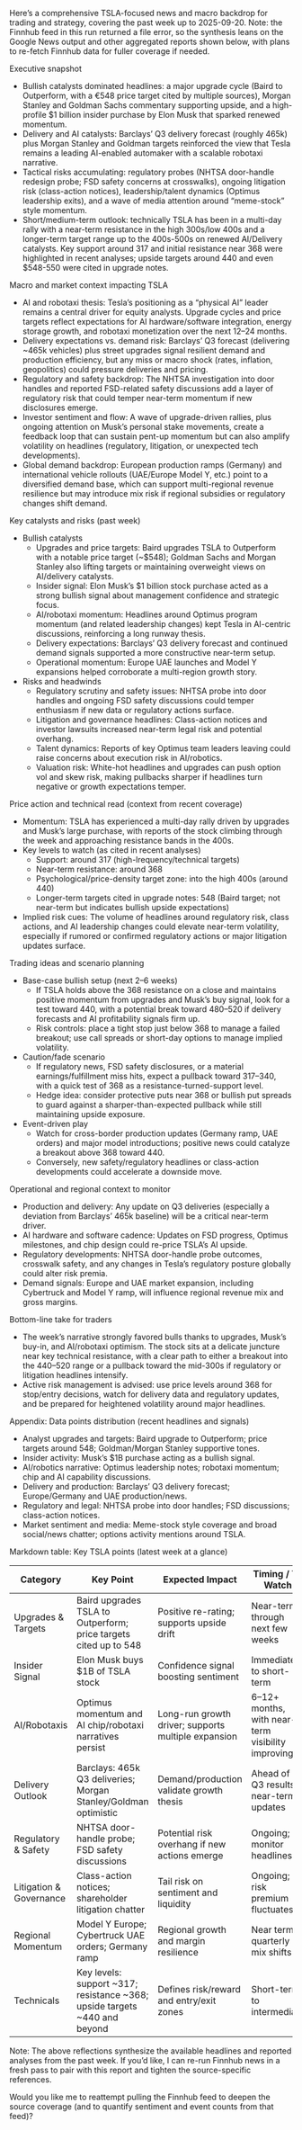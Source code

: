 Here’s a comprehensive TSLA-focused news and macro backdrop for trading and strategy, covering the past week up to 2025-09-20. Note: the Finnhub feed in this run returned a file error, so the synthesis leans on the Google News output and other aggregated reports shown below, with plans to re-fetch Finnhub data for fuller coverage if needed.

Executive snapshot
- Bullish catalysts dominated headlines: a major upgrade cycle (Baird to Outperform, with a €548 price target cited by multiple sources), Morgan Stanley and Goldman Sachs commentary supporting upside, and a high-profile $1 billion insider purchase by Elon Musk that sparked renewed momentum.
- Delivery and AI catalysts: Barclays’ Q3 delivery forecast (roughly 465k) plus Morgan Stanley and Goldman targets reinforced the view that Tesla remains a leading AI-enabled automaker with a scalable robotaxi narrative.
- Tactical risks accumulating: regulatory probes (NHTSA door-handle redesign probe; FSD safety concerns at crosswalks), ongoing litigation risk (class-action notices), leadership/talent dynamics (Optimus leadership exits), and a wave of media attention around “meme-stock” style momentum.
- Short/medium-term outlook: technically TSLA has been in a multi-day rally with a near-term resistance in the high 300s/low 400s and a longer-term target range up to the 400s-500s on renewed AI/Delivery catalysts. Key support around 317 and initial resistance near 368 were highlighted in recent analyses; upside targets around 440 and even $548-550 were cited in upgrade notes.

Macro and market context impacting TSLA
- AI and robotaxi thesis: Tesla’s positioning as a “physical AI” leader remains a central driver for equity analysts. Upgrade cycles and price targets reflect expectations for AI hardware/software integration, energy storage growth, and robotaxi monetization over the next 12–24 months.
- Delivery expectations vs. demand risk: Barclays’ Q3 forecast (delivering ~465k vehicles) plus street upgrades signal resilient demand and production efficiency, but any miss or macro shock (rates, inflation, geopolitics) could pressure deliveries and pricing.
- Regulatory and safety backdrop: The NHTSA investigation into door handles and reported FSD-related safety discussions add a layer of regulatory risk that could temper near-term momentum if new disclosures emerge.
- Investor sentiment and flow: A wave of upgrade-driven rallies, plus ongoing attention on Musk’s personal stake movements, create a feedback loop that can sustain pent-up momentum but can also amplify volatility on headlines (regulatory, litigation, or unexpected tech developments).
- Global demand backdrop: European production ramps (Germany) and international vehicle rollouts (UAE/Europe Model Y, etc.) point to a diversified demand base, which can support multi-regional revenue resilience but may introduce mix risk if regional subsidies or regulatory changes shift demand.

Key catalysts and risks (past week)
- Bullish catalysts
  - Upgrades and price targets: Baird upgrades TSLA to Outperform with a notable price target (~$548); Goldman Sachs and Morgan Stanley also lifting targets or maintaining overweight views on AI/delivery catalysts.
  - Insider signal: Elon Musk’s $1 billion stock purchase acted as a strong bullish signal about management confidence and strategic focus.
  - AI/robotaxi momentum: Headlines around Optimus program momentum (and related leadership changes) kept Tesla in AI-centric discussions, reinforcing a long runway thesis.
  - Delivery expectations: Barclays’ Q3 delivery forecast and continued demand signals supported a more constructive near-term setup.
  - Operational momentum: Europe UAE launches and Model Y expansions helped corroborate a multi-region growth story.
- Risks and headwinds
  - Regulatory scrutiny and safety issues: NHTSA probe into door handles and ongoing FSD safety discussions could temper enthusiasm if new data or regulatory actions surface.
  - Litigation and governance headlines: Class-action notices and investor lawsuits increased near-term legal risk and potential overhang.
  - Talent dynamics: Reports of key Optimus team leaders leaving could raise concerns about execution risk in AI/robotics.
  - Valuation risk: White-hot headlines and upgrades can push option vol and skew risk, making pullbacks sharper if headlines turn negative or growth expectations temper.

Price action and technical read (context from recent coverage)
- Momentum: TSLA has experienced a multi-day rally driven by upgrades and Musk’s large purchase, with reports of the stock climbing through the week and approaching resistance bands in the 400s.
- Key levels to watch (as cited in recent analyses)
  - Support: around 317 (high-lrequency/technical targets)
  - Near-term resistance: around 368
  - Psychological/price-density target zone: into the high 400s (around 440)
  - Longer-term targets cited in upgrade notes: 548 (Baird target; not near-term but indicates bullish upside expectations)
- Implied risk cues: The volume of headlines around regulatory risk, class actions, and AI leadership changes could elevate near-term volatility, especially if rumored or confirmed regulatory actions or major litigation updates surface.

Trading ideas and scenario planning
- Base-case bullish setup (next 2–6 weeks)
  - If TSLA holds above the 368 resistance on a close and maintains positive momentum from upgrades and Musk’s buy signal, look for a test toward 440, with a potential break toward 480–520 if delivery forecasts and AI profitability signals firm up.
  - Risk controls: place a tight stop just below 368 to manage a failed breakout; use call spreads or short-day options to manage implied volatility.
- Caution/fade scenario
  - If regulatory news, FSD safety disclosures, or a material earnings/fulfillment miss hits, expect a pullback toward 317–340, with a quick test of 368 as a resistance-turned-support level.
  - Hedge idea: consider protective puts near 368 or bullish put spreads to guard against a sharper-than-expected pullback while still maintaining upside exposure.
- Event-driven play
  - Watch for cross-border production updates (Germany ramp, UAE orders) and major model introductions; positive news could catalyze a breakout above 368 toward 440.
  - Conversely, new safety/regulatory headlines or class-action developments could accelerate a downside move.

Operational and regional context to monitor
- Production and delivery: Any update on Q3 deliveries (especially a deviation from Barclays’ 465k baseline) will be a critical near-term driver.
- AI hardware and software cadence: Updates on FSD progress, Optimus milestones, and chip design could re-price TSLA’s AI upside.
- Regulatory developments: NHTSA door-handle probe outcomes, crosswalk safety, and any changes in Tesla’s regulatory posture globally could alter risk premia.
- Demand signals: Europe and UAE market expansion, including Cybertruck and Model Y ramp, will influence regional revenue mix and gross margins.

Bottom-line take for traders
- The week’s narrative strongly favored bulls thanks to upgrades, Musk’s buy-in, and AI/robotaxi optimism. The stock sits at a delicate juncture near key technical resistance, with a clear path to either a breakout into the 440–520 range or a pullback toward the mid-300s if regulatory or litigation headlines intensify.
- Active risk management is advised: use price levels around 368 for stop/entry decisions, watch for delivery data and regulatory updates, and be prepared for heightened volatility around major headlines.

Appendix: Data points distribution (recent headlines and signals)
- Analyst upgrades and targets: Baird upgrade to Outperform; price targets around 548; Goldman/Morgan Stanley supportive tones.
- Insider activity: Musk’s $1B purchase acting as a bullish signal.
- AI/robotics narrative: Optimus leadership notes; robotaxi momentum; chip and AI capability discussions.
- Delivery and production: Barclays’ Q3 delivery forecast; Europe/Germany and UAE production/news.
- Regulatory and legal: NHTSA probe into door handles; FSD discussions; class-action notices.
- Market sentiment and media: Meme-stock style coverage and broad social/news chatter; options activity mentions around TSLA.

Markdown table: Key TSLA points (latest week at a glance)

| Category | Key Point | Expected Impact | Timing / To Watch | Source/Notes |
|---|---|---|---|---|
| Upgrades & Targets | Baird upgrades TSLA to Outperform; price targets cited up to 548 | Positive re-rating; supports upside drift | Near-term through next few weeks | Upgrade articles and target mentions (multiple outlets) |
| Insider Signal | Elon Musk buys $1B of TSLA stock | Confidence signal boosting sentiment | Immediate to short-term | News coverage of Musk purchase |
| AI/Robotaxis | Optimus momentum and AI chip/robotaxi narratives persist | Long-run growth driver; supports multiple expansion | 6–12+ months, with near-term visibility improving | Tech/AI coverage; Teslarati/Insider sources |
| Delivery Outlook | Barclays: 465k Q3 deliveries; Morgan Stanley/Goldman optimistic | Demand/production validate growth thesis | Ahead of Q3 results; near-term updates | Barclays note; Goldman/Morgan Stanley coverage |
| Regulatory & Safety | NHTSA door-handle probe; FSD safety discussions | Potential risk overhang if new actions emerge | Ongoing; monitor headlines | TipRanks/ Bloomberg/Reuters-type coverage |
| Litigation & Governance | Class-action notices; shareholder litigation chatter | Tail risk on sentiment and liquidity | Ongoing; risk premium fluctuates | GlobeNewswire/PR coverage; local outlets |
| Regional Momentum | Model Y Europe; Cybertruck UAE orders; Germany ramp | Regional growth and margin resilience | Near term; quarterly mix shifts | Insider Monkey headlines; Tesla updates |
| Technicals | Key levels: support ~317; resistance ~368; upside targets ~440 and beyond | Defines risk/reward and entry/exit zones | Short-term to intermediate | The Tradable/technical commentary |

Note: The above reflections synthesize the available headlines and reported analyses from the past week. If you’d like, I can re-run Finnhub news in a fresh pass to pair with this report and tighten the source-specific references.

Would you like me to reattempt pulling the Finnhub feed to deepen the source coverage (and to quantify sentiment and event counts from that feed)?